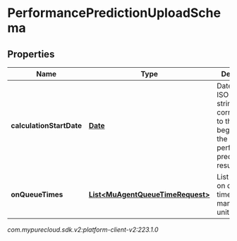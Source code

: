 # PerformancePredictionUploadSchema


## Properties

| Name | Type | Description | Notes |
| ------------ | ------------- | ------------- | ------------- |
| **calculationStartDate** | [**Date**](Date) | Date as an ISO-8601 string, corresponding to the beginning of the performance prediction results |  |
| **onQueueTimes** | [**List&lt;MuAgentQueueTimeRequest&gt;**](MuAgentQueueTimeRequest) | List of agent on queue times by management unit |  |




_com.mypurecloud.sdk.v2:platform-client-v2:223.1.0_
